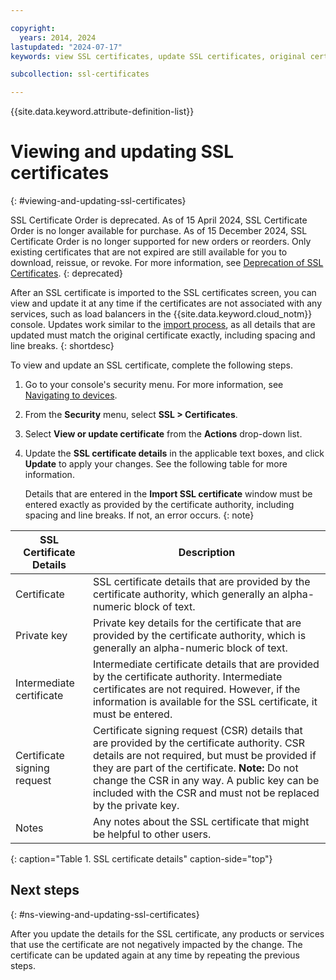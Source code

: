 ```yaml
---

copyright:
  years: 2014, 2024
lastupdated: "2024-07-17"
keywords: view SSL certificates, update SSL certificates, original certificates

subcollection: ssl-certificates

---
```


{{site.data.keyword.attribute-definition-list}}

# Viewing and updating SSL certificates
{: #viewing-and-updating-ssl-certificates}

SSL Certificate Order is deprecated. As of 15 April 2024, SSL Certificate Order is no longer available for purchase. As of 15 December 2024, SSL Certificate Order is no longer supported for new orders or reorders. Only existing certificates that are not expired are still available for you to download, reissue, or revoke. For more information, see [Deprecation of SSL Certificates](/docs/ssl-certificates?topic=ssl-certificates-deprecation).
{: deprecated}

After an SSL certificate is imported to the SSL certificates screen, you can view and update it at any time if the certificates are not associated with any services, such as load balancers in the {{site.data.keyword.cloud_notm}} console. Updates work similar to the [import process](/docs/ssl-certificates?topic=ssl-certificates-importing-ssl-certificates#importing-ssl-certificates), as all details that are updated must match the original certificate exactly, including spacing and line breaks.
{: shortdesc}

To view and update an SSL certificate, complete the following steps.

1. Go to your console's security menu. For more information, see [Navigating to devices](/docs/ssl-certificates?topic=ssl-certificates-navigating-devices).
2. From the **Security** menu, select **SSL > Certificates**.
3. Select **View or update certificate** from the **Actions** drop-down list.
4. Update the **SSL certificate details** in the applicable text boxes, and click **Update** to apply your changes. See the following table for more information.

   Details that are entered in the **Import SSL certificate** window must be entered exactly as provided by the certificate authority, including spacing and line breaks. If not, an error occurs.
   {: note}

| SSL Certificate Details     | Description |
| --------------------------- | ----------- |
|Certificate                  | SSL certificate details that are provided by the certificate authority, which generally an alpha-numeric block of text.|
|Private key                  | Private key details for the certificate that are provided by the certificate authority, which is generally an alpha-numeric block of text.|
|Intermediate certificate     | Intermediate certificate details that are provided by the certificate authority. Intermediate certificates are not required. However, if the information is available for the SSL certificate, it must be entered.|
|Certificate signing request  | Certificate signing request (CSR) details that are provided by the certificate authority. CSR details are not required, but must be provided if they are part of the certificate. **Note:** Do not change the CSR in any way. A public key can be included with the CSR and must not be replaced by the private key.|
|Notes                        | Any notes about the SSL certificate that might be helpful to other users.|
{: caption="Table 1. SSL certificate details" caption-side="top"}

## Next steps
{: #ns-viewing-and-updating-ssl-certificates}

After you update the details for the SSL certificate, any products or services that use the certificate are not negatively impacted by the change. The certificate can be updated again at any time by repeating the previous steps.
